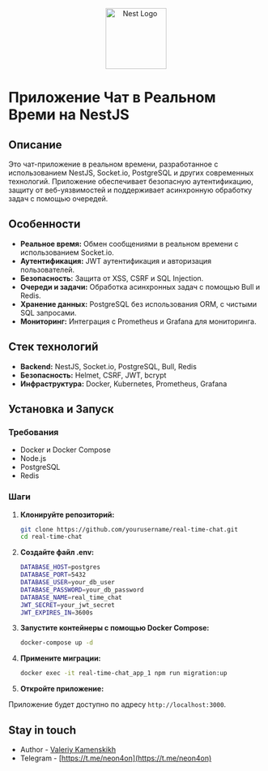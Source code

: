 <p align="center">
  <a href="http://nestjs.com/" target="blank"><img src="https://nestjs.com/img/logo-small.svg" width="120" alt="Nest Logo" /></a>
</p>

# Приложение Чат в Реальном Времи на NestJS

## Описание

Это чат-приложение в реальном времени, разработанное с использованием NestJS, Socket.io, PostgreSQL и других современных технологий. Приложение обеспечивает безопасную аутентификацию, защиту от веб-уязвимостей и поддерживает асинхронную обработку задач с помощью очередей.

## Особенности

- **Реальное время:** Обмен сообщениями в реальном времени с использованием Socket.io.
- **Аутентификация:** JWT аутентификация и авторизация пользователей.
- **Безопасность:** Защита от XSS, CSRF и SQL Injection.
- **Очереди и задачи:** Обработка асинхронных задач с помощью Bull и Redis.
- **Хранение данных:** PostgreSQL без использования ORM, с чистыми SQL запросами.
- **Мониторинг:** Интеграция с Prometheus и Grafana для мониторинга.

## Стек технологий

- **Backend:** NestJS, Socket.io, PostgreSQL, Bull, Redis
- **Безопасность:** Helmet, CSRF, JWT, bcrypt
- **Инфраструктура:** Docker, Kubernetes, Prometheus, Grafana

## Установка и Запуск

### Требования

- Docker и Docker Compose
- Node.js
- PostgreSQL
- Redis

### Шаги

1. **Клонируйте репозиторий:**

   ```bash
   git clone https://github.com/yourusername/real-time-chat.git
   cd real-time-chat
   ```

2. **Создайте файл .env:**

    ```bash
    DATABASE_HOST=postgres
    DATABASE_PORT=5432
    DATABASE_USER=your_db_user
    DATABASE_PASSWORD=your_db_password
    DATABASE_NAME=real_time_chat
    JWT_SECRET=your_jwt_secret
    JWT_EXPIRES_IN=3600s
    ```

3. **Запустите контейнеры с помощью Docker Compose:**

    ```bash
    docker-compose up -d
    ```

4. **Примените миграции:**

    ```bash
    docker exec -it real-time-chat_app_1 npm run migration:up
    ```

5. **Откройте приложение:**

Приложение будет доступно по адресу ```http://localhost:3000```.

## Stay in touch

- Author - [Valeriy Kamenskikh](https://github.com/neon4on)
- Telegram - [https://t.me/neon4on](https://t.me/neon4on)
